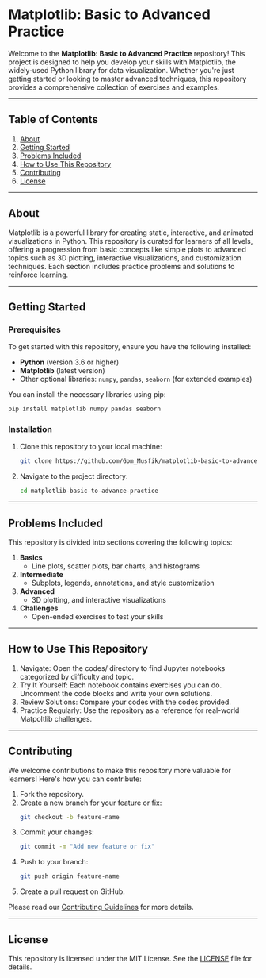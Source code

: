 
# Matplotlib: Basic to Advanced Practice

Welcome to the **Matplotlib: Basic to Advanced Practice** repository! This project is designed to help you develop your skills with Matplotlib, the widely-used Python library for data visualization. Whether you're just getting started or looking to master advanced techniques, this repository provides a comprehensive collection of exercises and examples.

---

## Table of Contents

1. [About](#about)  
2. [Getting Started](#getting-started)  
3. [Problems Included](#problems-included)  
4. [How to Use This Repository](#how-to-use-this-repository)  
5. [Contributing](#contributing)  
6. [License](#license)  

---

## About

Matplotlib is a powerful library for creating static, interactive, and animated visualizations in Python. This repository is curated for learners of all levels, offering a progression from basic concepts like simple plots to advanced topics such as 3D plotting, interactive visualizations, and customization techniques. Each section includes practice problems and solutions to reinforce learning.

---

## Getting Started

### Prerequisites

To get started with this repository, ensure you have the following installed:  
- **Python** (version 3.6 or higher)  
- **Matplotlib** (latest version)  
- Other optional libraries: `numpy`, `pandas`, `seaborn` (for extended examples)  

You can install the necessary libraries using pip:  
```bash
pip install matplotlib numpy pandas seaborn
```

### Installation
1. Clone this repository to your local machine:  
   ```bash
   git clone https://github.com/Gpm_Musfik/matplotlib-basic-to-advance-practice.git
   ```
2. Navigate to the project directory:  
   ```bash
   cd matplotlib-basic-to-advance-practice
   ```

---

## Problems Included

This repository is divided into sections covering the following topics:  
1. **Basics**  
   - Line plots, scatter plots, bar charts, and histograms  
2. **Intermediate**  
   - Subplots, legends, annotations, and style customization  
3. **Advanced**  
   - 3D plotting, and interactive visualizations 
4. **Challenges**  
   - Open-ended exercises to test your skills  

---

## How to Use This Repository

1. Navigate: Open the codes/ directory to find Jupyter notebooks categorized by difficulty and topic.
2. Try It Yourself: Each notebook contains exercises you can do. Uncomment the code blocks and write your own solutions.
3. Review Solutions: Compare your codes with the codes provided.
4. Practice Regularly: Use the repository as a reference for real-world Matpoltlib challenges. 


---

## Contributing

We welcome contributions to make this repository more valuable for learners! Here's how you can contribute:  
1. Fork the repository.  
2. Create a new branch for your feature or fix:  
   ```bash
   git checkout -b feature-name
   ```  
3. Commit your changes:  
   ```bash
   git commit -m "Add new feature or fix"
   ```  
4. Push to your branch:  
   ```bash
   git push origin feature-name
   ```  
5. Create a pull request on GitHub.  

Please read our [Contributing Guidelines](CONTRIBUTING.md) for more details.

---

## License

This repository is licensed under the MIT License. See the [LICENSE](LICENSE) file for details.  

